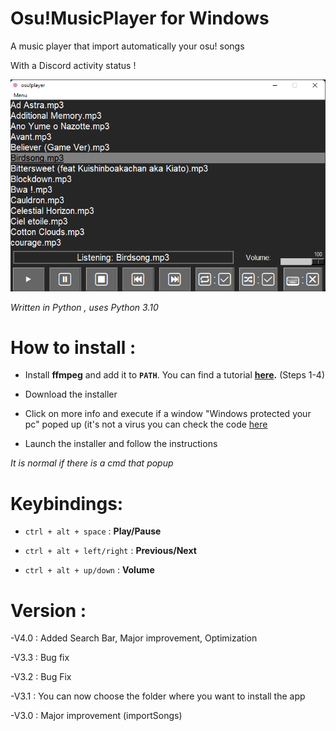 # Osu!MusicPlayer for Windows

A music player that import automatically your osu! songs

With a Discord activity status !

![Screenshot](screen.png)

*Written in Python , uses Python 3.10*

# How to install :

- Install **ffmpeg** and add it to **`PATH`**. You can find a tutorial **[here](https://www.geeksforgeeks.org/how-to-install-ffmpeg-on-windows/).** (Steps 1-4)

- Download the installer

- Click on more info and execute if a window "Windows protected your pc" poped up (it's not a virus you can check the code [here](https://github.com/OJddJO/osu-music-player/tree/main/osu!player)

- Launch the installer and follow the instructions

*It is normal if there is a cmd that popup*

# Keybindings:

- `ctrl + alt + space` : **Play/Pause**

- `ctrl + alt + left/right` : **Previous/Next**

- `ctrl + alt + up/down` : **Volume**

# Version :

-V4.0 : Added Search Bar, Major improvement, Optimization

-V3.3 : Bug fix

-V3.2 : Bug Fix

-V3.1 : You can now choose the folder where you want to install the app

-V3.0 : Major improvement (importSongs)
